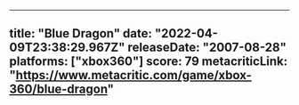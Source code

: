 
---
title: "Blue Dragon"
date: "2022-04-09T23:38:29.967Z"
releaseDate: "2007-08-28"
platforms: ["xbox360"]
score: 79
metacriticLink: "https://www.metacritic.com/game/xbox-360/blue-dragon"
---
